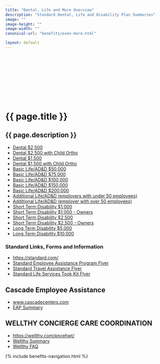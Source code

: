 ```yaml
---
title: "Dental, Life and More Overview"
description: "Standard Dental, Life and Disability Plan Summaries"
image: ""
image-height: ""
image-width: ""
canonical-url: "benefits/even-more.html"

layout: default
---
```

  <div class="banner" style="min-height: 140px; padding: 0;">
    <div class="color-overlay"></div>
  </div>
  <div class="container main-body">
    <div class="row">
      <div class="col-10">
        <h1>{{ page.title }}</h1>
        <h2>{{ page.description }}</h2>
        <ul>
          <li>
            <a
                href="/assets/documents/2019/PNCE%2b2017-01-01%2bDental%2bPlan%2bD-2500.pdf">Dental $2,500</a>
          </li>
          <li>
            <a
                href="/assets/documents/2019/PNCE%2b2017-01-01%2bDental%2bPlan%2bD-2500%2bwith%2bCH%2bOrtho.pdf">Dental
                $2,500 with Child Ortho</a>
          </li>
          <li>
            <a
                href="/assets/documents/2019/PNCE%2b2017-01-01%2bDental%2bPlan%2bD-1500.pdf">Dental
                $1,500</a>
          </li>
          <li>
            <a
                href="/assets/documents/2019/PNCE%2b2017-01-01%2bDental%2bPlan%2bD-1500%2bwith%2bCH%2bOrtho.pdf">Dental
                $1,500 with Child Ortho</a>
          </li>
          <li>
            <a
                href="/assets/documents/2019/PNCE%2b2017-01-01%2bBasic%2bLife%2b50k.pdf">Basic
                Life/AD&amp;D $50,000</a>
          </li>
          <li>
            <a
                href="/assets/documents/2019/PNCE%2b2017-01-01%2bBasic%2bLife%2b75k.pdf">Basic
                Life/AD&amp;D $75,000</a>
          </li>
          <li>
            <a
                href="/assets/documents/2019/PNCE%2b2017-01-01%2bBasic%2bLife%2b100k.pdf">Basic
                Life/AD&amp;D $100,000</a>
          </li>
          <li>
            <a
                href="/assets/documents/2019/PNCE%2b2017-01-01%2bBasic%2bLife%2b150k.pdf">Basic
                Life/AD&amp;D $150,000</a>
          </li>
          <li>
            <a
                href="/assets/documents/2019/PNCE%2b2017-01-01%2bBasic%2bLife%2b200k.pdf">Basic
                Life/AD&amp;D $200,000</a>
          </li>
          <li>
            <a
                href="/assets/documents/2019/PNCE%2b2017-01-01%2bAdditional%2bLife.pdf">Additional
                Life/AD&amp;D (employers with under 50 employees)</a>
          </li>
          <li>
            <a
                href="/assets/documents/2019/PNCE%2b2017-01-01%2bAdditional%2bLife%2b51%2bPlus%2bEmployees.pdf">Additional
                Life/AD&amp;D (employer with over 50 employees)</a>
          </li>
          <li>
            <a
                href="/assets/documents/2019/PNCE%2b2017-01-01%2bSTD%2bPlan%2bA%2bNon%2bOcc.pdf">Short
                Term Disability $1,000</a>
          </li>
          <li>
            <a
                href="/assets/documents/2019/PNCE%2b2016-01-01%2bSTD%2bPlan%2bA%2bPolicy%2bB%2b24%2bHour.pdf">Short
                Term Disability $1,000 - Owners</a>
          </li>
          <li>
            <a
                href="/assets/documents/2019/PNCE%2b2017-01-01%2bSTD%2bPlan%2bA%2bNon%2bOcc.pdf">Short
                Term Disability $2,500</a>
          </li>
          <li>
            <a
                href="/assets/documents/2019/PNCE%2b2017-01-01%2bSTD%2bPlan%2bB%2bPolicy%2bB%2b24%2bHour.pdf">Short
                Term Disability $2,500 - Owners</a>
          </li>
          <li>
            <a
                href="/assets/documents/2019/PNCE%2b2017-01-01%2bLTD%2bPlan%2bA%2b5k.pdf">Long
                Term Disability $5,000</a>
          </li>
          <li>
            <a
                href="/assets/documents/2019/PNCE%2b2017-01-01%2bLTD%2bPlan%2bB%2b10k.pdf">Long
                Term Disability $10,000</a>
          </li>
        </ul>
        <h3>Standard Links, Forms and Information</h3>
        <ul>
          <li>
            <a href="https://standard.com/" target="_blank">https://standard.com/</a>
          </li>
          <li>
            <a
                href="/assets/documents/2019/EAP%2bStandard%2bIns.pdf">Standard
                Employee Assistance Program Flyer</a>
          </li>
          <li>
            <a
                href="/assets/documents/2019/Travel%2bAssistance%2bStandard%2bIns.pdf">Standard
                Travel Assistance Flyer</a>
          </li>
          <li>
            <a
                href="/assets/documents/2019/Life%2bServices%2bToolkit%2bStandard%2bIns.pdf">Standard
                Life Services Took Kit Flyer</a>
          </li>
        </ul>
        <h2>Cascade Employee Assistance</h2>
        <ul>
          <li>
            <a href="http://www.cascadecenters.com/" target="_blank">www.cascadecenters.com</a>
          </li>
          <li>
            <a
                href="/assets/documents/2019/Cascade%2bEAP%2bsummary.pdf">EAP
                Summary</a>
          </li>
        </ul>
        <h2>WELLTHY CONCIERGE CARE COORDINATION</h2>
        <ul>
          <li>
            <a href="https://wellthy.com/pncehwt/" target="_blank">https://wellthy.com/pncehwt/</a>
          </li>
          <li>
            <a
                href="/assets/documents/2019/Wellthy%2bsummary.pdf">Wellthy
                Summary</a>
          </li>
          <li>
            <a
                href="/assets/documents/2019/Wellthy%2bemployee%2bFAQ.pdf">Wellthy
                FAQ</a>
          </li>
        </ul>
      </div>
      <div class="col-2">
        {% include benefits-navigation.html %}
      </div>
    </div>
  </div>